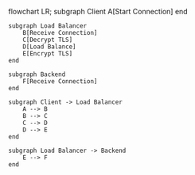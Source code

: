 flowchart LR;
    subgraph Client
        A[Start Connection]
    end

    subgraph Load Balancer
        B[Receive Connection]
        C[Decrypt TLS]
        D[Load Balance]
        E[Encrypt TLS]
    end

    subgraph Backend
        F[Receive Connection]
    end

    subgraph Client -> Load Balancer
        A --> B
        B --> C
        C --> D
        D --> E
    end

    subgraph Load Balancer -> Backend
        E --> F
    end
